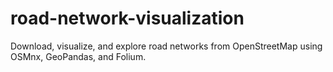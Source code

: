 # road-network-visualization
Download, visualize, and explore road networks from OpenStreetMap using OSMnx, GeoPandas, and Folium.

